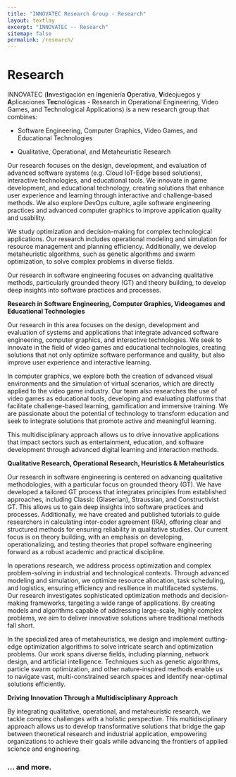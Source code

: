 ```yaml
---
title: "INNOVATEC Research Group - Research"
layout: textlay
excerpt: "INNOVATEC -- Research"
sitemap: false
permalink: /research/
---
```


# Research

INNOVATEC (**In**vestigación en I**n**geniería **O**perativa, **V**ideojuegos y **A**plicaciones **Tec**nológicas - Research in Operational Engineering, Video Games, and Technological Applications) is a new research group that combines:

- Software Engineering, Computer Graphics, Video Games, and Educational Technologies

- Qualitative, Operational, and Metaheuristic Research


Our research focuses on the design, development, and evaluation of advanced software systems (e.g. Cloud IoT-Edge based solutions), interactive technologies, and educational tools. We innovate in game development, and educational technology, creating solutions that enhance user experience and learning through interactive and challenge-based methods. We also explore DevOps culture, agile software engineering practices and advanced computer graphics to improve application quality and usability.

We study optimization and decision-making for complex technological applications. Our research includes operational modeling and simulation for resource management and planning efficiency. Additionally, we develop metaheuristic algorithms, such as genetic algorithms and swarm optimization, to solve complex problems in diverse fields.

Our research in software engineering focuses on advancing qualitative methods, particularly grounded theory (GT) and theory building, to develop deep insights into software practices and processes.



<!---**Investigación en Ingeniería de Software, Computación Gráfica, Videojuegos y Tecnologías Educativas** --->
**Research in Software Engineering, Computer Graphics, Videogames and Educational Technologies**

<!---Nuestra investigación en esta área se centra en el diseño, desarrollo y evaluación de sistemas y aplicaciones que integran ingeniería de software avanzada, gráficos por computadora, y tecnologías interactivas. Buscamos innovar en el ámbito de los videojuegos y las tecnologías educativas, creando soluciones que no solo optimicen el rendimiento y la calidad del software, sino que también mejoren la experiencia de usuario y el aprendizaje interactivo.-->

Our research in this area focuses on the design, development and evaluation of systems and applications that integrate advanced software engineering, computer graphics, and interactive technologies. We seek to innovate in the field of video games and educational technologies, creating solutions that not only optimize software performance and quality, but also improve user experience and interactive learning.


<!---En computación gráfica, exploramos tanto la creación de entornos visuales avanzados como la simulación de escenarios virtuales, que se aplican directamente en la industria del videojuego. Nuestro equipo también investiga el uso de los videojuegos como herramientas educativas, desarrollando y evaluando plataformas que faciliten el aprendizaje basado en retos, la gamificación y la formación inmersiva. Nos apasiona el potencial de la tecnología para transformar la educación y buscamos integrar soluciones que promuevan una enseñanza activa y significativa. -->

In computer graphics, we explore both the creation of advanced visual environments and the simulation of virtual scenarios, which are directly applied to the video game industry. Our team also researches the use of video games as educational tools, developing and evaluating platforms that facilitate challenge-based learning, gamification and immersive training. We are passionate about the potential of technology to transform education and seek to integrate solutions that promote active and meaningful learning.

<!---Este enfoque multidisciplinario nos permite impulsar aplicaciones innovadoras que impacten en sectores como el entretenimiento, la educación, y el desarrollo de software a través de métodos de aprendizaje e interacción digitales avanzados.--->

This multidisciplinary approach allows us to drive innovative applications that impact sectors such as entertainment, education, and software development through advanced digital learning and interaction methods.

<!---**Investigación cualitativa, operativa y metaheurísticas** --->
**Qualitative Research, Operational Research, Heuristics & Metaheuristics**

Our research in software engineering is centered on advancing qualitative methodologies, with a particular focus on grounded theory (GT). We have developed a tailored GT process that integrates principles from established approaches, including Classic (Glaserian), Straussian, and Constructivist GT. This allows us to gain deep insights into software practices and processes. Additionally, we have created and published tutorials to guide researchers in calculating inter-coder agreement (IRA), offering clear and structured methods for ensuring reliability in qualitative studies. Our current focus is on theory building, with an emphasis on developing, operationalizing, and testing theories that propel software engineering forward as a robust academic and practical discipline.

In operations research, we address process optimization and complex problem-solving in industrial and technological contexts. Through advanced modeling and simulation, we optimize resource allocation, task scheduling, and logistics, ensuring efficiency and resilience in multifaceted systems. Our research investigates sophisticated optimization methods and decision-making frameworks, targeting a wide range of applications. By creating models and algorithms capable of addressing large-scale, highly complex problems, we aim to deliver innovative solutions where traditional methods fall short.

In the specialized area of metaheuristics, we design and implement cutting-edge optimization algorithms to solve intricate search and optimization problems. Our work spans diverse fields, including planning, network design, and artificial intelligence. Techniques such as genetic algorithms, particle swarm optimization, and other nature-inspired methods enable us to navigate vast, multi-constrained search spaces and identify near-optimal solutions efficiently.

**Driving Innovation Through a Multidisciplinary Approach**

By integrating qualitative, operational, and metaheuristic research, we tackle complex challenges with a holistic perspective. This multidisciplinary approach allows us to develop transformative solutions that bridge the gap between theoretical research and industrial application, empowering organizations to achieve their goals while advancing the frontiers of applied science and engineering.

<!--- OLD **Qualitative, operational and metaheuristic research**

Our research in software engineering focuses on advancing qualitative methods, particularly grounded theory (GT), to develop deep insights into software practices and processes. To address this, we established our own GT process, drawing on established GT methodologies: Classic or Glaserian, Straussian, and Constructivist. We have published tutorials explaining how to calculate inter-coder agreement (IRA), offering structured guidance for researchers. Currently, we are focused on theory building, exploring processes to develop, operationalize, and test theories that contribute to the advancement of software engineering as a discipline.

Operations research focuses on process optimization and problem solving in industrial and technological contexts. We rely on modeling and simulation methods to optimize resource management, task planning and logistics, ensuring efficiency and performance in complex systems. Our research in this area encompasses the in-depth study of optimization methods and complex decision making in diverse application areas. We focus on developing models and algorithms that address large-scale, highly complex problems where traditional solutions may not be effective. 

Finally, in the area of metaheuristics, we develop and apply advanced optimization algorithms to solve complex search problems in various areas such as planning, network design and artificial intelligence. These methods, such as genetic algorithms, particle swarm optimization and other nature-inspired algorithms, allow us to find near-optimal solutions in large, multi-constrained search spaces.

Our multidisciplinary approach in qualitative, operational and metaheuristic research drives innovative and effective solutions to complex challenges in different fields, supporting both industry and applied research.

Qualitative, Operational, and Metaheuristic Research

Our research in software engineering is centered on advancing qualitative methodologies, with a particular focus on grounded theory (GT). We have developed a tailored GT process that integrates principles from established approaches, including Classic (Glaserian), Straussian, and Constructivist GT. This allows us to gain deep insights into software practices and processes. Additionally, we have created and published tutorials to guide researchers in calculating inter-coder agreement (IRA), offering clear and structured methods for ensuring reliability in qualitative studies. Our current focus is on theory building, with an emphasis on developing, operationalizing, and testing theories that propel software engineering forward as a robust academic and practical discipline.

In operations research, we address process optimization and complex problem-solving in industrial and technological contexts. Through advanced modeling and simulation, we optimize resource allocation, task scheduling, and logistics, ensuring efficiency and resilience in multifaceted systems. Our research investigates sophisticated optimization methods and decision-making frameworks, targeting a wide range of applications. By creating models and algorithms capable of addressing large-scale, highly complex problems, we aim to deliver innovative solutions where traditional methods fall short.

In the specialized area of metaheuristics, we design and implement cutting-edge optimization algorithms to solve intricate search and optimization problems. Our work spans diverse fields, including planning, network design, and artificial intelligence. Techniques such as genetic algorithms, particle swarm optimization, and other nature-inspired methods enable us to navigate vast, multi-constrained search spaces and identify near-optimal solutions efficiently.

Driving Innovation Through a Multidisciplinary Approach

By integrating qualitative, operational, and metaheuristic research, we tackle complex challenges with a holistic perspective. This multidisciplinary approach allows us to develop transformative solutions that bridge the gap between theoretical research and industrial application, empowering organizations to achieve their goals while advancing the frontiers of applied science and engineering.
-->

<!---Nuestra investigación en esta área abarca el estudio profundo de métodos de optimización y toma de decisiones complejas en diversas áreas de aplicación. Nos enfocamos en desarrollar modelos y algoritmos que aborden problemas de gran escala y alta complejidad, donde las soluciones tradicionales pueden no ser efectivas.

La investigación operativa se enfoca en la optimización de procesos y la resolución de problemas en contextos industriales y tecnológicos. Nos apoyamos en métodos de modelado y simulación para optimizar la gestión de recursos, la planificación de tareas y la logística, asegurando la eficiencia y el rendimiento en sistemas complejos.

Por último, en el área de metaheurísticas, desarrollamos y aplicamos algoritmos avanzados de optimización que permiten resolver problemas de búsqueda complejos en diversas áreas, como la planificación, el diseño de redes y la inteligencia artificial. Estos métodos, como algoritmos genéticos, optimización de enjambre de partículas y otros algoritmos inspirados en la naturaleza, nos permiten encontrar soluciones cercanas al óptimo en espacios de búsqueda amplios y con restricciones múltiples.

Nuestro enfoque multidisciplinario en investigación cualitativa, operativa y en metaheurísticas impulsa soluciones innovadoras y efectivas para desafíos complejos en diferentes campos, apoyando tanto a la industria como a la investigación aplicada.--->

### ... and more.
